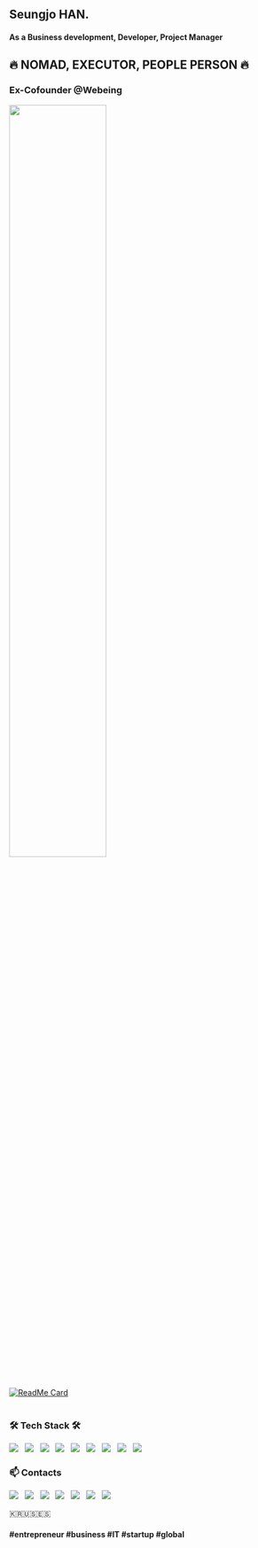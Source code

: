 ## Seungjo HAN.
#### As a Business development, Developer, Project Manager
## 🔥 NOMAD, EXECUTOR, PEOPLE PERSON 🔥

### Ex-Cofounder @Webeing
<!-- ### (Coming Soon)Preparing New Startup
 -->

<!--
**seungjohan/seungjohan** is a ✨ _special_ ✨ repository because its `README.md` (this file) appears on your GitHub profile.

Here are some ideas to get you started:

- 🔭 I’m currently working on ...
- 🌱 I’m currently learning ...
- 👯 I’m looking to collaborate on ...
- 🤔 I’m looking for help with ...
- 💬 Ask me about ...
- 📫 How to reach me: ...
- 😄 Pronouns: ...
- ⚡ Fun fact: ...
-->

<!--  GitHub Stat  -->
<img src="https://github-readme-stats.vercel.app/api?username=seungjohan&border=true&border_color=89e051&border_radius=9&cache_seconds=1800&theme=radical&show_icons=true&hide=stars&count_private=true" width=59%>

[![ReadMe Card](https://github-readme-stats.vercel.app/api/pin/?username=seungjohan&repo=webeingfruits&theme=dracula)](https://github.com/seungjohan/webeingfruits)
</br>
</br>

<!-- Tech Stack -->
<h3 align="left"><b>🛠 Tech Stack 🛠</b></h3>
<p align="left">
<img src="https://img.shields.io/badge/HTML5-E34F26?style=flat-square&logo=HTML5&logoColor=white"/></a> &nbsp
<img src="https://img.shields.io/badge/CSS3-1572B6?style=flat-square&logo=CSS3&logoColor=white"/></a> &nbsp
<img src="https://img.shields.io/badge/JavaScript-F7DF1E?style=flat-square&logo=JavaScript&logoColor=white"/></a> &nbsp
<img src="https://img.shields.io/badge/Django-092E20?style=flat-square&logo=Django&logoColor=white"/></a> &nbsp
<img src="https://img.shields.io/badge/Node.js-339933?style=flat-square&logo=Node.js&logoColor=white"/></a> &nbsp
<!-- <img src="https://img.shields.io/badge/Android-3DDC84?style=flat-square&logo=Android&logoColor=white"/></a> &nbsp -->
<img src="https://img.shields.io/badge/MongoDB-47A248?style=flat-square&logo=MongoDB&logoColor=white"/></a> &nbsp
<img src="https://img.shields.io/badge/Postman-FF6C37?style=flat-square&logo=Postman&logoColor=white"/></a> &nbsp
<img src="https://img.shields.io/badge/MySQL-4479A1?style=flat-square&logo=MySQL&logoColor=white"/></a> &nbsp 
<!-- <img src="https://img.shields.io/badge/c++-00599C?style=flat-square&logo=c%2B%2B&logoColor=white"/></a> &nbsp  -->
<img src="https://img.shields.io/badge/Amazon AWS-232F3E?style=flat-square&logo=Amazon%20AWS&logoColor=white"/></a> &nbsp </p>

<!-- Contract -->

### 📫 Contacts

<p>
<!--  Gmail   -->
<a href="mailto:seungjohan.kr@gmail.com?"><img src="https://img.shields.io/badge/Gmail-EA4335?style=flat-square&logo=Gmail&logoColor=white&link=(mailto:seunjohan.kr@gmail.com?subject=Hi%SeungJo,%reaching%out%to%you%from%Github!)"></a> &nbsp
<!--  Linkedin   -->
<a href="https://www.linkedin.com/in/seungjohan/"><img src="https://img.shields.io/badge/LinkedIn-0A66C2?style=flat-square&logo=LinkedIn&logoColor=white&link=https://www.linkedin.com/in/seungjohan/"></a> &nbsp
<!--  Medium   -->
<a href="https://hanseungjo.medium.com/"><img src="https://img.shields.io/badge/Medium-000000?style=flat-square&logo=Medium&logoColor=white&link=https://hanseungjo.medium.com/"></a> &nbsp
<!--  Brunch   -->
<a href="https://brunch.co.kr/@hanseungjo/"><img src="https://img.shields.io/badge/Kakao-FFCD00?style=flat-square&logo=Kakao&logoColor=white&link=https://brunch.co.kr/@hanseungjo/"></a> &nbsp
<!--  NaverBlog   -->
<a href="https://blog.naver.com/tmdwh7275/"><img src="https://img.shields.io/badge/Naver-03C75A?style=flat-square&logo=Naver&logoColor=white&link=https://blog.naver.com/tmdwh7275/"></a> &nbsp
<!--  Facebook   -->
<a href="https://www.facebook.com/seungjohan1012"><img src="https://img.shields.io/badge/-Facebook-1877f2?style=flat-square&logo=facebook&logoColor=white&link=https://www.facebook.com/seungjohan1012"></a> &nbsp
<!--  Instagram   -->
<a href="https://www.instagram.com/1012inthemirror/"><img src="https://img.shields.io/badge/Instagram-E4405F?style=flat-square&logo=Instagram&logoColor=white&link=https://www.instagram.com/1012inthemirror/"></a> &nbsp

</p>



🇰🇷🇺🇸🇪🇸


#### #entrepreneur #business #IT #startup #global
